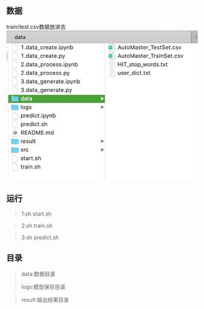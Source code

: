 ## 数据

train/test.csv数据放进去
![](img/image-20191225231013617.png)



## 运行

>1:sh start.sh

>2:sh train.sh

>3:sh predict.sh

## 目录

>data:数据目录

>logs:模型保存目录

>result:输出结果目录

